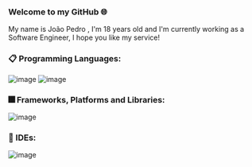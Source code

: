 ### Welcome to my GitHub 🌐

My name is João Pedro , I'm 18 years old and I'm currently working as a  Software Engineer, I hope you like my service!<br>

### 📋 Programming Languages:

![image](https://user-images.githubusercontent.com/63622814/186559593-dccb038c-1fe6-44bc-8b50-d965b9e229dd.png)
![image](https://user-images.githubusercontent.com/63622814/186559602-effb4445-6456-4680-9b6b-e1897a5941e4.png)

### 🎆 Frameworks, Platforms and Libraries:
![image](https://user-images.githubusercontent.com/63622814/186559683-6147e206-90e0-4025-9f51-62f9f6d40f61.png)

### 📄 IDEs:
![image](https://user-images.githubusercontent.com/63622814/186559729-8dd82e4a-8f80-4ecc-81da-3320979d0ca2.png)


